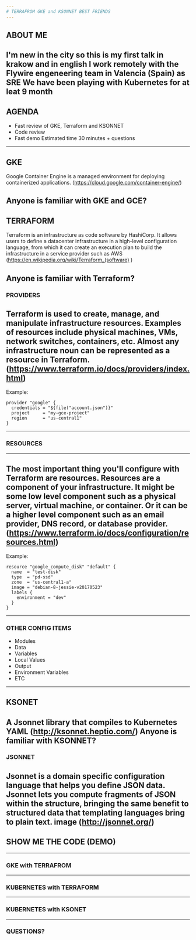 ```yaml
---
# TERRAFROM GKE and KSONNET BEST FRIENDS
---
```

## ABOUT ME

I'm new in the city so this is my first talk in krakow and in english
I work remotely with the Flywire engeneering team in Valencia (Spain) as SRE 
We have been playing with Kubernetes for at leat 9 month
---
## AGENDA

* Fast review of GKE, Terraform and KSONNET 
* Code review 
* Fast demo 
Estimated time 30 minutes + questions 
---
## GKE

Google Container Engine is a managed environment for deploying containerized applications. 
(https://cloud.google.com/container-engine/)

Anyone is familiar with GKE and GCE? 
---
## TERRAFORM

Terraform is an infrastructure as code software by HashiCorp. It allows users to define a datacenter infrastructure in a high-level configuration language, from which it can create an execution plan to build the infrastructure in a service provider such as AWS
(https://en.wikipedia.org/wiki/Terraform_(software) )

Anyone is familiar with Terraform? 
---
### PROVIDERS

Terraform is used to create, manage, and manipulate infrastructure resources.
Examples of resources include physical machines, VMs, network switches, containers, etc. 
Almost any infrastructure noun can be represented as a resource in Terraform.
(https://www.terraform.io/docs/providers/index.html)
---
Example:

```hcl
provider "google" {
  credentials = "${file("account.json")}"
  project     = "my-gce-project"
  region      = "us-central1"
}
```
---
### RESOURCES
---
The most important thing you'll configure with Terraform are resources.
Resources are a component of your infrastructure. 
It might be some low level component such as a physical server, virtual machine, or container. 
Or it can be a higher level component such as an email provider, DNS record, or database provider.
(https://www.terraform.io/docs/configuration/resources.html)
---
Example:

```hcl
resource "google_compute_disk" "default" {
  name  = "test-disk"
  type  = "pd-ssd"
  zone  = "us-central1-a"
  image = "debian-8-jessie-v20170523"
  labels {
    environment = "dev"
  }
}
```
---
### OTHER CONFIG ITEMS

* Modules
* Data
* Variables
* Local Values
* Output
* Environment Variables
* ETC
---
## KSONET 

A Jsonnet library that compiles to Kubernetes YAML
(http://ksonnet.heptio.com/)
Anyone is familiar with KSONNET? 
---
### JSONNET 

Jsonnet is a domain specific configuration language that helps you define JSON data. 
Jsonnet lets you compute fragments of JSON within the structure, bringing the same benefit to structured data that templating languages bring to plain text. 
image
(http://jsonnet.org/)
---
## SHOW ME THE CODE (DEMO)
---
### GKE with TERRAFROM
---
### KUBERNETES with TERRAFORM
---
### KUBERNETES with KSONET
---
### QUESTIONS?
